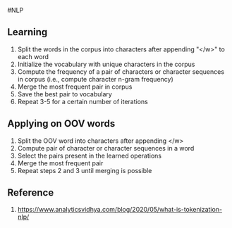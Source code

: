 #NLP
## Learning
1. Split the words in the corpus into characters after appending "\</w\>" to each word
2. Initialize the vocabulary with unique characters in the corpus
3. Compute the frequency of a pair of characters or character sequences in corpus (i.e., compute character n-gram frequency)
4. Merge the most frequent pair in corpus
5. Save the best pair to vocabulary
6. Repeat 3-5 for a certain number of iterations

## Applying on OOV words
1.  Split the OOV word into characters after appending \</w\>
2.  Compute pair of character or character sequences in a word
3.  Select the pairs present in the learned operations
4.  Merge the most frequent pair
5.  Repeat steps 2 and 3 until merging is possible

## Reference
1. https://www.analyticsvidhya.com/blog/2020/05/what-is-tokenization-nlp/